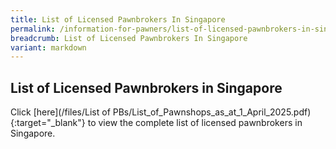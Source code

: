 ```yaml
---
title: List of Licensed Pawnbrokers In Singapore
permalink: /information-for-pawners/list-of-licensed-pawnbrokers-in-singapore/
breadcrumb: List of Licensed Pawnbrokers In Singapore
variant: markdown
---
```

List of Licensed Pawnbrokers in Singapore
---
Click [here](/files/List of PBs/List_of_Pawnshops_as_at_1_April_2025.pdf){:target="_blank"} to view the complete list of licensed pawnbrokers in Singapore.